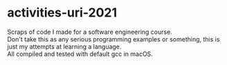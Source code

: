 # activities-uri-2021
Scraps of code I made for a software engineering course.<br>
Don't take this as any serious programming examples or something, this is just my attempts at learning a language.<br>
All compiled and tested with default gcc in macOS.
